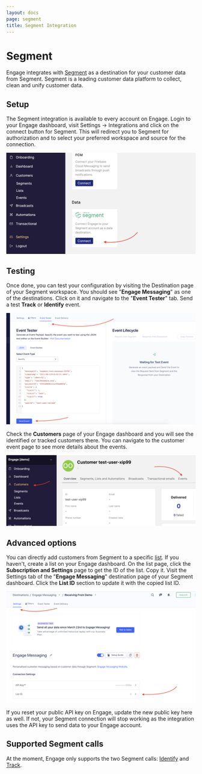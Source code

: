 ```yaml
---
layout: docs
page: segment
title: Segment Integration
---
```


# Segment

Engage integrates with [Segment](https://segment.com/) as a destination for your customer data from Segment. Segment is a leading customer data platform to collect, clean and unify customer data.

## Setup

The Segment integration is available to every account on Engage. Login to your Engage dashboard, visit Settings -> Integrations and click on the connect button for Segment. This will redirect you to Segment for authorization and to select your preferred workspace and source for the connection.

![Connect Segment](/assets/images/docs/segment-connect.png)

## Testing

Once done, you can test your configuration by visiting the Destination page of your Segment workspace. You should see "**Engage Messaging**" as one of the destinations. Click on it and navigate to the "**Event Tester**" tab. Send a test **Track** or **Identify** event. 

![Test Segment connection](/assets/images/docs/segment-test.png)

Check the **Customers** page of your Engage dashboard and you will see the identified or tracked customers there. You can navigate to the customer event page to see more details about the events.

![View customer event](/assets/images/docs/view-segment-event.png)

## Advanced options

You can directly add customers from Segment to a specific [list](https://engage.so/docs/guides/lists). If you haven't, create a list on your Engage dashboard. On the list page, click the **Subscription and Settings** page to get the ID of the list. Copy it. Visit the Settings tab of the "**Engage Messaging**" destination page of your Segment dashboard. Click the **List ID** section to update it with the copied list ID. 

![Update list ID](/assets/images/docs/segment-advanced.png)

If you reset your public API key on Engage, update the new public key here as well. If not, your Segment connection will stop working as the integration uses the API key to send data to your Engage account.

## Supported Segment calls

At the moment, Engage only supports the two Segment calls: [Identify](https://segment.com/docs/connections/spec/identify/) and [Track](https://segment.com/docs/connections/spec/track/).
